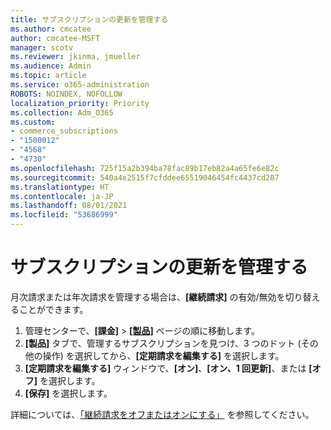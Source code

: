 ```yaml
---
title: サブスクリプションの更新を管理する
ms.author: cmcatee
author: cmcatee-MSFT
manager: scotv
ms.reviewer: jkinma, jmueller
ms.audience: Admin
ms.topic: article
ms.service: o365-administration
ROBOTS: NOINDEX, NOFOLLOW
localization_priority: Priority
ms.collection: Adm_O365
ms.custom:
- commerce_subscriptions
- "1500012"
- "4568"
- "4730"
ms.openlocfilehash: 725f15a2b394ba78fac89b17eb82a4a65fe6e82c
ms.sourcegitcommit: 540a4e2515f7cfddee65519046454fc4437cd287
ms.translationtype: HT
ms.contentlocale: ja-JP
ms.lasthandoff: 08/01/2021
ms.locfileid: "53686999"
---
```

# <a name="manage-subscription-renewal"></a>サブスクリプションの更新を管理する

月次請求または年次請求を管理する場合は、**[継続請求]** の有効/無効を切り替えることができます。

1. 管理センターで、**[課金]** > **[[製品]](https://go.microsoft.com/fwlink/p/?linkid=842054)** ページの順に移動します。
2. **[製品]** タブで、管理するサブスクリプションを見つけ、3 つのドット (その他の操作) を選択してから、**[定期請求を編集する]** を選択します。
3. **[定期請求を編集する]** ウィンドウで、**[オン]**、**[オン、1 回更新]**、または **[オフ]** を選択します。
4. **[保存]** を選択します。

詳細については、[「継続請求をオフまたはオンにする」](/microsoft-365/commerce/subscriptions/renew-your-subscription#turn-recurring-billing-off-or-on) を参照してください。

